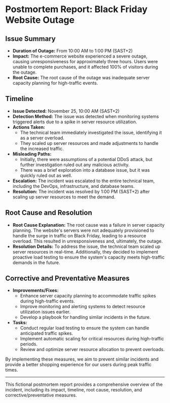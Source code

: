 # Postmortem Report: Black Friday Website Outage

## Issue Summary

- **Duration of Outage:** From 10:00 AM to 1:00 PM (SAST+2)
- **Impact:** The e-commerce website experienced a severe outage, causing unresponsiveness for approximately three hours. Users were unable to complete purchases, and it affected 100% of visitors during the outage.
- **Root Cause:** The root cause of the outage was inadequate server capacity planning for high-traffic events.

## Timeline

- **Issue Detected:** November 25, 10:00 AM (SAST+2)
- **Detection Method:** The issue was detected when monitoring systems triggered alerts due to a spike in server resource utilization. 
- **Actions Taken:**
    - The technical team immediately investigated the issue, identifying it as a server overload.
    - They scaled up server resources and made adjustments to handle the increased traffic.
- **Misleading Paths:**
    - Initially, there were assumptions of a potential DDoS attack, but further investigation ruled out any malicious activity.
    - There was a brief exploration into a database issue, but it was quickly ruled out as well.
- **Escalation:** The incident was escalated to the entire technical team, including the DevOps, infrastructure, and database teams.
- **Resolution:** The incident was resolved by 1:00 PM (SAST+2) after scaling up server resources to meet the demand.

## Root Cause and Resolution

- **Root Cause Explanation:** The root cause was a failure in server capacity planning. The website's servers were not adequately provisioned to handle the surge in traffic on Black Friday, leading to a resource overload. This resulted in unresponsiveness and, ultimately, the outage.
- **Resolution Details:** To address the issue, the technical team scaled up server resources in real-time. Additionally, they decided to implement proactive load testing to ensure the system's capacity meets high-traffic demands in the future.

## Corrective and Preventative Measures

- **Improvements/Fixes:**
    - Enhance server capacity planning to accommodate traffic spikes during high-traffic events.
    - Improve monitoring and alerting systems to detect resource utilization issues earlier.
    - Develop a playbook for handling similar incidents in the future.
- **Tasks:**
    - Conduct regular load testing to ensure the system can handle anticipated traffic spikes.
    - Implement automatic scaling for critical resources during high-traffic periods.
    - Review and optimize server resource allocation to prevent overloads.

By implementing these measures, we aim to prevent similar incidents and provide a better shopping experience for our users during peak traffic times.

---

This fictional postmortem report provides a comprehensive overview of the incident, including its impact, timeline, root cause, resolution, and corrective/preventative measures. 


